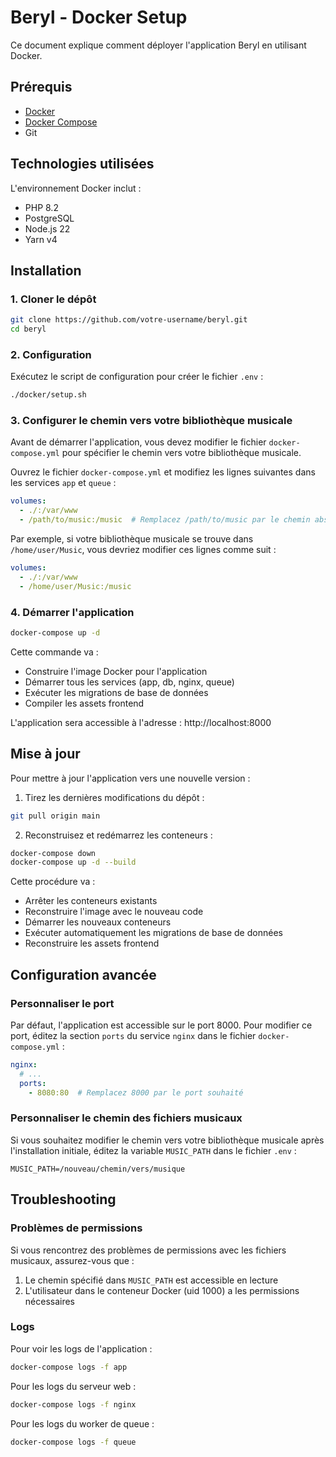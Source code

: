 # Beryl - Docker Setup

Ce document explique comment déployer l'application Beryl en utilisant Docker.

## Prérequis

- [Docker](https://docs.docker.com/get-docker/)
- [Docker Compose](https://docs.docker.com/compose/install/)
- Git

## Technologies utilisées

L'environnement Docker inclut :
- PHP 8.2
- PostgreSQL
- Node.js 22
- Yarn v4

## Installation

### 1. Cloner le dépôt

```bash
git clone https://github.com/votre-username/beryl.git
cd beryl
```

### 2. Configuration

Exécutez le script de configuration pour créer le fichier `.env` :

```bash
./docker/setup.sh
```

### 3. Configurer le chemin vers votre bibliothèque musicale

Avant de démarrer l'application, vous devez modifier le fichier `docker-compose.yml` pour spécifier le chemin vers votre bibliothèque musicale.

Ouvrez le fichier `docker-compose.yml` et modifiez les lignes suivantes dans les services `app` et `queue` :

```yaml
volumes:
  - ./:/var/www
  - /path/to/music:/music  # Remplacez /path/to/music par le chemin absolu vers votre bibliothèque musicale
```

Par exemple, si votre bibliothèque musicale se trouve dans `/home/user/Music`, vous devriez modifier ces lignes comme suit :

```yaml
volumes:
  - ./:/var/www
  - /home/user/Music:/music
```

### 4. Démarrer l'application

```bash
docker-compose up -d
```

Cette commande va :
- Construire l'image Docker pour l'application
- Démarrer tous les services (app, db, nginx, queue)
- Exécuter les migrations de base de données
- Compiler les assets frontend

L'application sera accessible à l'adresse : http://localhost:8000

## Mise à jour

Pour mettre à jour l'application vers une nouvelle version :

1. Tirez les dernières modifications du dépôt :

```bash
git pull origin main
```

2. Reconstruisez et redémarrez les conteneurs :

```bash
docker-compose down
docker-compose up -d --build
```

Cette procédure va :
- Arrêter les conteneurs existants
- Reconstruire l'image avec le nouveau code
- Démarrer les nouveaux conteneurs
- Exécuter automatiquement les migrations de base de données
- Reconstruire les assets frontend

## Configuration avancée

### Personnaliser le port

Par défaut, l'application est accessible sur le port 8000. Pour modifier ce port, éditez la section `ports` du service `nginx` dans le fichier `docker-compose.yml` :

```yaml
nginx:
  # ...
  ports:
    - 8080:80  # Remplacez 8000 par le port souhaité
```

### Personnaliser le chemin des fichiers musicaux

Si vous souhaitez modifier le chemin vers votre bibliothèque musicale après l'installation initiale, éditez la variable `MUSIC_PATH` dans le fichier `.env` :

```
MUSIC_PATH=/nouveau/chemin/vers/musique
```

## Troubleshooting

### Problèmes de permissions

Si vous rencontrez des problèmes de permissions avec les fichiers musicaux, assurez-vous que :

1. Le chemin spécifié dans `MUSIC_PATH` est accessible en lecture
2. L'utilisateur dans le conteneur Docker (uid 1000) a les permissions nécessaires

### Logs

Pour voir les logs de l'application :

```bash
docker-compose logs -f app
```

Pour les logs du serveur web :

```bash
docker-compose logs -f nginx
```

Pour les logs du worker de queue :

```bash
docker-compose logs -f queue
```
